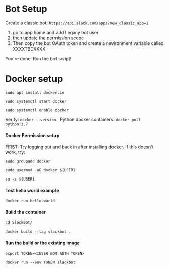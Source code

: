 
# Bot Setup

Create a classic bot: `https://api.slack.com/apps?new_classic_app=1`

1. go to app home and add Legacy bot user
2. then update the permission scope
3. Then copy the bot OAuth token and create a nevironment variable called XXXXTBDXXXX

You're done! Run the bot script!

# Docker setup

`sudo apt install docker.io`

`sudo systemctl start docker`

`sudo systemctl enable docker`

Verify: 
`docker --version
`
Python docker containers: 
`docker pull python:3.7`


#### Docker Permission setup

FIRST: Try logging out and back in after installing docker. If this doesn't work, try: 

`sudo groupadd docker`
 
`sudo usermod -aG docker ${USER}`

`su -s ${USER}`

#### Test hello world example

`docker run hello-world`

#### Build the container

`cd SlackBot/`

`docker build --tag slackbot .`

#### Run the build or the existing image

`export TOKEN=<INSER BOT AUTH TOKEN>`

`docker run --env TOKEN slackbot`



